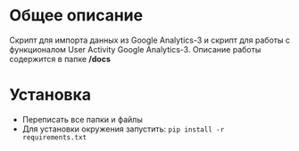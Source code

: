 # Общее описание
Скрипт для импорта данных из Google Analytics-3 и скрипт для работы с функционалом User Activity Google Analytics-3.
Описание работы содержится в папке **/docs**
# Установка
* Переписать все папки и файлы
* Для установки окружения запустить: `pip install -r requirements.txt`
